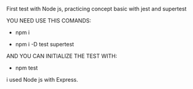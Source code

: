 First test with Node js, practicing concept basic with jest and supertest 

YOU NEED USE THIS COMANDS: 

- npm i

- npm i -D test supertest

AND YOU CAN INITIALIZE THE TEST WITH: 

- npm test


i used Node js with Express.

